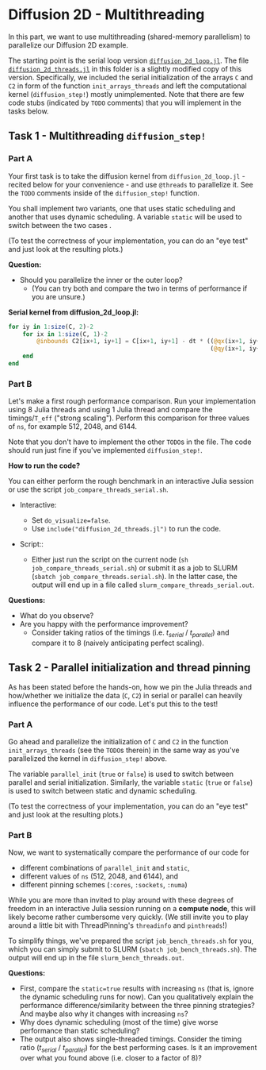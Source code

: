 # Diffusion 2D - Multithreading

In this part, we want to use multithreading (shared-memory parallelism) to parallelize our Diffusion 2D example.

The starting point is the serial loop version [`diffusion_2d_loop.jl`](./../diffusion_2d/diffusion_2d_loop.jl). The file [`diffusion_2d_threads.jl`](./diffusion_2d_threads.jl) in this folder is a slightly modified copy of this version. Specifically, we included the serial initialization of the arrays `C` and `C2` in form of the function `init_arrays_threads` and left the computational kernel (`diffusion_step!`) mostly unimplemented. Note that there are few code stubs (indicated by `TODO` comments) that you will implement in the tasks below.

## Task 1 - Multithreading `diffusion_step!`

### Part A

Your first task is to take the diffusion kernel from `diffusion_2d_loop.jl` - recited below for your convenience - and use `@threads` to parallelize it. See the `TODO` comments inside of the `diffusion_step!` function.

You shall implement two variants, one that uses static scheduling and another that uses dynamic scheduling. A variable `static` will be used to switch between the two cases .

(To test the correctness of your implementation, you can do an "eye test" and just look at the resulting plots.)

**Question:**
* Should you parallelize the inner or the outer loop?
    * (You can try both and compare the two in terms of performance if you are unsure.)

**Serial kernel from diffusion_2d_loop.jl:**
```julia
for iy in 1:size(C, 2)-2
    for ix in 1:size(C, 1)-2
        @inbounds C2[ix+1, iy+1] = C[ix+1, iy+1] - dt * ((@qx(ix+1, iy+1) - @qx(ix, iy+1)) / ds +
                                                         (@qy(ix+1, iy+1) - @qy(ix+1, iy)) / ds)
    end
end
```

### Part B

Let's make a first rough performance comparison. Run your implementation using 8 Julia threads and using 1 Julia thread and compare the timings/`T_eff` ("strong scaling"). Perform this comparison for three values of `ns`, for example 512, 2048, and 6144.

Note that you don't have to implement the other `TODO`s in the file. The code should run just fine if you've implemented `diffusion_step!`.

**How to run the code?**

You can either perform the rough benchmark in an interactive Julia session or use the script `job_compare_threads_serial.sh`.

* Interactive:
  * Set `do_visualize=false`.
  * Use `include("diffusion_2d_threads.jl")` to run the code.

* Script::
  * Either just run the script on the current node (`sh job_compare_threads_serial.sh`) or submit it as a job to SLURM (`sbatch job_compare_threads.serial.sh`). In the latter case, the output will end up in a file called `slurm_compare_threads_serial.out`.

**Questions:**
* What do you observe?
* Are you happy with the performance improvement?
  * Consider taking ratios of the timings (i.e. $t_{serial}$ / $t_{parallel}$) and compare it to 8 (naively anticipating perfect scaling).

## Task 2 - Parallel initialization and thread pinning

As has been stated before the hands-on, how we pin the Julia threads and how/whether we initialize the data (`C`, `C2`) in serial or parallel can heavily influence the performance of our code. Let's put this to the test!

### Part A

Go ahead and parallelize the initialization of `C` and `C2` in the function `init_arrays_threads` (see the `TODO`s therein) in the same way as you've parallelized the kernel in `diffusion_step!` above.

The variable `parallel_init` (`true` or `false`) is used to switch between parallel and serial initialization. Similarly, the variable `static` (`true` or `false`) is used to switch between static and dynamic scheduling.

(To test the correctness of your implementation, you can do an "eye test" and just look at the resulting plots.)

### Part B

Now, we want to systematically compare the performance of our code for
* different combinations of `parallel_init` and `static`,
* different values of `ns` (512, 2048, and 6144), and
* different pinning schemes (`:cores`, `:sockets`, `:numa`)

While you are more than invited to play around with these degrees of freedom in an interactive Julia session running on a **compute node**, this will likely become rather cumbersome very quickly.
(We still invite you to play around a little bit with ThreadPinning's `threadinfo` and `pinthreads`!)

To simplify things, we've prepared the script `job_bench_threads.sh` for you, which you can simply submit to SLURM (`sbatch job_bench_threads.sh`). The output will end up in the file `slurm_bench_threads.out`.

**Questions:**
* First, compare the `static=true` results with increasing `ns` (that is, ignore the dynamic scheduling runs for now). Can you qualitatively explain the performance difference/similarity between the three pinning strategies? And maybe also why it changes with increasing `ns`?
* Why does dynamic scheduling (most of the time) give worse performance than static scheduling?
* The output also shows single-threaded timings. Consider the timing ratio ($t_{serial}$ / $t_{parallel}$) for the best performing cases. Is it an improvement over what you found above (i.e. closer to a factor of 8)?
